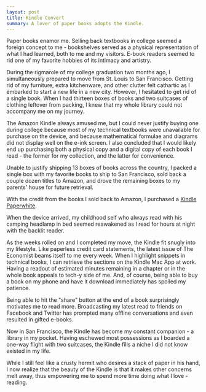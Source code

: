 ```yaml
---
layout: post
title: Kindle Convert
summary: A lover of paper books adopts the Kindle.
---
```


Paper books enamor me. Selling back textbooks in college seemed a foreign concept to me - bookshelves served as a physical representation of what I had learned, both to me and my visitors. E-book readers seemed to rid one of my favorite hobbies of its intimacy and artistry.   

During the rigmarole of my college graduation two months ago, I simultaneously prepared to move from St. Louis to San Francisco. Getting rid of my furniture, extra kitchenware, and other clutter felt cathartic as I embarked to start a new life in a new city. However, I hesitated to get rid of a single book. When I had thirteen boxes of books and two suitcases of clothing leftover from packing, I knew that my whole library could not accompany me on my journey.

The Amazon Kindle always amused me, but I could never justify buying one during college because most of my technical textbooks were unavailable for purchase on the device, and because mathematical formulae and diagrams did not display well on the e-ink screen. I also concluded that I would likely end up purchasing both a physical copy and a digital copy of each book I read - the former for my collection, and the latter for convenience.   

Unable to justify shipping 13 boxes of books across the country, I packed a single box with my favorite books to ship to San Francisco, sold back a couple dozen titles to Amazon, and drove the remaining boxes to my parents' house for future retrieval. 

With the credit from the books I sold back to Amazon, I purchased a [Kindle Paperwhite](http://www.amazon.com/gp/product/B007OZNZQ0/ref=as_li_tf_tl?ie=UTF8&camp=1789&creative=9325&creativeASIN=B007OZNZQ0&linkCode=as2&tag=sagacionlook-20). 

When the device arrived, my childhood self who always read with his camping headlamp in bed seemed reawakened as I read for hours at night with the backlit reader.  

As the weeks rolled on and I completed my move, the Kindle fit snugly into my lifestyle. Like paperless credit card statements, the latest issue of The Economist beams itself to me every week. When I highlight snippets in technical books, I can retrieve the sections on the Kindle Mac App at work. Having a readout of estimated minutes remaining in a chapter or in the whole book appeals to tech-y side of me. And, of course, being able to buy a book on my phone and have it download immediately has spoiled my patience. 

Being able to hit the "share" button at the end of a book surprisingly motivates me to read more. Broadcasting my latest read to friends on Facebook and Twitter has prompted many offline conversations and even resulted in gifted e-books.

Now in San Francisco, the Kindle has become my constant companion - a library in my pocket. Having eschewed most possessions as I boarded a one-way flight with two suitcases, the Kindle fills a niche I did not know existed in my life.  

While I still feel like a crusty hermit who desires a stack of paper in his hand, I now realize that the beauty of the Kindle is that it makes other concerns melt away, thus empowering me to spend more time doing what I love - reading. 
